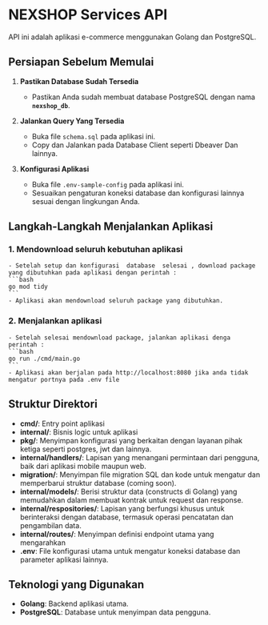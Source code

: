 # NEXSHOP Services API

API ini adalah aplikasi e-commerce menggunakan Golang dan PostgreSQL.

## Persiapan Sebelum Memulai

1. **Pastikan Database Sudah Tersedia**
   - Pastikan Anda sudah membuat database PostgreSQL dengan nama **`nexshop_db`**.

2. **Jalankan Query Yang Tersedia**
    - Buka file `schema.sql` pada aplikasi ini.
    - Copy dan Jalankan pada Database Client seperti Dbeaver Dan lainnya.

3. **Konfigurasi Aplikasi**
   - Buka file `.env-sample-config` pada aplikasi ini.
   - Sesuaikan pengaturan koneksi database dan konfigurasi lainnya sesuai dengan lingkungan Anda.

## Langkah-Langkah Menjalankan Aplikasi

### 1. Mendownload seluruh kebutuhan aplikasi
    - Setelah setup dan konfigurasi  database  selesai , download package yang dibutuhkan pada aplikasi dengan perintah :
    ```bash
    go mod tidy
    ```
    - Aplikasi akan mendownload seluruh package yang dibutuhkan.

### 2. Menjalankan aplikasi
    - Setelah selesai mendownload package, jalankan aplikasi denga perintah :
    ```bash
    go run ./cmd/main.go
    ```
    - Aplikasi akan berjalan pada http://localhost:8080 jika anda tidak mengatur portnya pada .env file

## Struktur Direktori
- **cmd/**: Entry point aplikasi
- **internal/**: Bisnis logic untuk aplikasi
- **pkg/**: Menyimpan konfigurasi yang berkaitan dengan layanan pihak ketiga seperti postgres, jwt dan lainnya.
- **internal/handlers/**: Lapisan yang menangani permintaan dari pengguna, baik dari aplikasi mobile maupun web.
- **migration/**: Menyimpan file migration SQL dan kode untuk mengatur dan memperbarui struktur database (coming soon).
- **internal/models/**: Berisi struktur data (constructs di Golang) yang memudahkan dalam membuat kontrak untuk request dan response.
- **internal/respositories/**: Lapisan yang berfungsi khusus untuk berinteraksi dengan database, termasuk operasi pencatatan dan pengambilan data.
- **internal/routes/**: Menyimpan definisi endpoint utama yang mengarahkan 
- **.env**: File konfigurasi utama untuk mengatur koneksi database dan parameter aplikasi lainnya.

## Teknologi yang Digunakan

- **Golang**: Backend aplikasi utama.
- **PostgreSQL**: Database untuk menyimpan data pengguna.